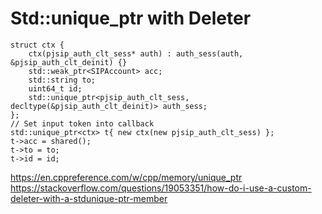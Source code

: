 # Std::unique_ptr with Deleter

    struct ctx {
        ctx(pjsip_auth_clt_sess* auth) : auth_sess(auth, &pjsip_auth_clt_deinit) {}
        std::weak_ptr<SIPAccount> acc;
        std::string to;
        uint64_t id;
        std::unique_ptr<pjsip_auth_clt_sess, decltype(&pjsip_auth_clt_deinit)> auth_sess;
    };
    // Set input token into callback
    std::unique_ptr<ctx> t{ new ctx(new pjsip_auth_clt_sess) };
    t->acc = shared();
    t->to = to;
    t->id = id;
    
https://en.cppreference.com/w/cpp/memory/unique_ptr
https://stackoverflow.com/questions/19053351/how-do-i-use-a-custom-deleter-with-a-stdunique-ptr-member
